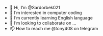 - 👋 Hi, I’m @Sardorbek021
- 👀 I’m interested in computer coding 
- 🌱 I’m currently learning English language 
- 💞️ I’m looking to collaborate on ...
- 📫 How to reach me @tony408 on telegram 

<!---
Sardorbek021/Sardorbek021 is a ✨ special ✨ repository because its `README.md` (this file) appears on your GitHub profile.
You can click the Preview link to take a look at your changes.
--->
